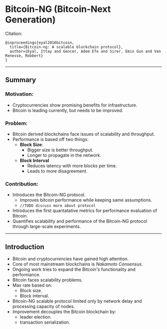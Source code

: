 # Bitcoin-NG (Bitcoin-Next Generation)

Citation:

```
@inproceedings{eyal2016bitcoin,
  title={Bitcoin-ng: A scalable blockchain protocol},
  author={Eyal, Ittay and Gencer, Adem Efe and Sirer, Emin Gun and Van Renesse, Robbert}
}

```

---

## Summary

### Motivation:

- Cryptocurrencies show promising benefits for infrastructure.
- Bitcoin is leading currently, but needs to be improved.

### Problem:

- Bitcoin derived blockchains face issues of scalability and throughput.
- Performance is based off two things:
	- **Block Size**:
		- Bigger size is better throughput.
		- Longer to propagate in the network.
	- **Block Interval**
		- Reduces latency with more blocks per time.
		- Leads to more disagreement.

### Contribution:

- Introduces the Bitcoin-NG protocol.
	- Improves bitcoin performance while keeping same assumptions.
	- ``//TODO discuss more about protocol``
- Introduces the first quantatative metrics for performance evaluation of Bitcoin.
- Quantifies scalability and performance of the Bitcoin-NG protocol through large-scale experiments.

---

## Introduction

* Bitcoin and cryptocurrencies have gained high attention.
* Core of most mainstream blockchains is *Nakamoto Consensus*.
* Ongoing work tries to expand the Bitcoin's functionality and performance.
* Bitcoin faces scalability problems.
* Max rate based on:
	* Block size.
	* Block interval.
* Bitcoin-NG scalable protocol limited only by network delay and processing capacity of nodes.
* Improvement decouples the Bitcoin blockchain by:
	* leader election.
	* transaction serialization.

